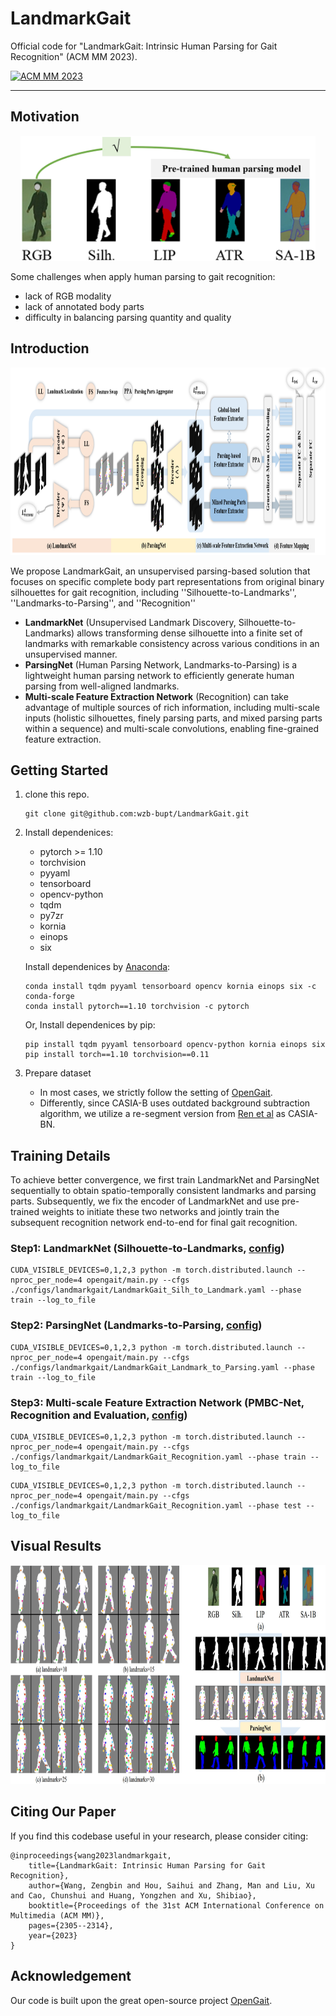 # LandmarkGait 

Official code for "LandmarkGait: Intrinsic Human Parsing for Gait Recognition" (ACM MM 2023).

<!-- Zengbin Wang, Saihui Hou, Man Zhang, Xu Liu, Chunshui Cao, Yongzhen Huang, Shibiao Xu -->

[![ACM MM 2023](https://img.shields.io/badge/Paper%20Link-blue)](https://dl.acm.org/doi/abs/10.1145/3581783.3611840)

------------------------------------------

## Motivation

<div align="center">
       <img src="asserts/motivation.png"  width = "" height = "200" alt="probe1-After" />
</div>

Some challenges when apply human parsing to gait recognition:
* lack of RGB modality
* lack of annotated body parts
* difficulty in balancing parsing quantity and quality 

## Introduction

<div align="center">
       <img src="asserts/structure.png"  width = "" height = "300" alt="probe1-After" />
</div>

<!-- We propose LandmarkGait, an accessible and alternative parsing-based solution for gait recognition. -->
We propose LandmarkGait, an unsupervised parsing-based solution that focuses on specific complete body part representations from original binary silhouettes for gait recognition, including ''Silhouette-to-Landmarks'', ''Landmarks-to-Parsing'', and ''Recognition''

* **LandmarkNet** (Unsupervised Landmark Discovery, Silhouette-to-Landmarks) allows transforming dense silhouette into a finite set of landmarks with remarkable consistency across various conditions in an unsupervised manner.
* **ParsingNet** (Human Parsing Network, Landmarks-to-Parsing) is a lightweight human parsing network to efficiently generate human parsing from well-aligned landmarks. 
* **Multi-scale Feature Extraction Network** (Recognition) can take advantage of multiple sources of rich information, including multi-scale inputs (holistic silhouettes, finely parsing parts, and mixed parsing parts within a sequence) and multi-scale convolutions, enabling fine-grained feature extraction.

## Getting Started

1. clone this repo.
    ```
    git clone git@github.com:wzb-bupt/LandmarkGait.git
    ```

2. Install dependenices:
    - pytorch >= 1.10
    - torchvision
    - pyyaml
    - tensorboard
    - opencv-python
    - tqdm
    - py7zr
    - kornia
    - einops
    - six

    Install dependenices by [Anaconda](https://conda.io/projects/conda/en/latest/user-guide/install/index.html):
    ```
    conda install tqdm pyyaml tensorboard opencv kornia einops six -c conda-forge
    conda install pytorch==1.10 torchvision -c pytorch
    ```    
    Or, Install dependenices by pip:
    ```
    pip install tqdm pyyaml tensorboard opencv-python kornia einops six
    pip install torch==1.10 torchvision==0.11
    ```

3. Prepare dataset
    - In most cases, we strictly follow the setting of [OpenGait](https://github.com/ShiqiYu/OpenGait/blob/master/docs/2.prepare_dataset.md).
    - Differently, since CASIA-B uses outdated background subtraction algorithm, we utilize a re-segment version from [Ren et al](https://arxiv.org/pdf/2207.11720) as CASIA-BN.


## Training Details

To achieve better convergence, we first train LandmarkNet and ParsingNet sequentially to obtain spatio-temporally consistent landmarks and parsing parts. Subsequently, we fix the encoder of LandmarkNet and use pre-trained weights to initiate these two networks and jointly train the subsequent recognition network end-to-end for final gait recognition.

### Step1: LandmarkNet (Silhouette-to-Landmarks, [config](configs/landmarkgait/LandmarkGait_Silh_to_Landmark.yaml))

```
CUDA_VISIBLE_DEVICES=0,1,2,3 python -m torch.distributed.launch --nproc_per_node=4 opengait/main.py --cfgs ./configs/landmarkgait/LandmarkGait_Silh_to_Landmark.yaml --phase train --log_to_file
```

### Step2: ParsingNet (Landmarks-to-Parsing, [config](configs/landmarkgait/LandmarkGait_Landmark_to_Parsing.yaml))
```
CUDA_VISIBLE_DEVICES=0,1,2,3 python -m torch.distributed.launch --nproc_per_node=4 opengait/main.py --cfgs ./configs/landmarkgait/LandmarkGait_Landmark_to_Parsing.yaml --phase train --log_to_file
```

### Step3: Multi-scale Feature Extraction Network (PMBC-Net, Recognition and Evaluation, [config](configs/landmarkgait/LandmarkGait_Recognition.yaml)) 
```
CUDA_VISIBLE_DEVICES=0,1,2,3 python -m torch.distributed.launch --nproc_per_node=4 opengait/main.py --cfgs ./configs/landmarkgait/LandmarkGait_Recognition.yaml --phase train --log_to_file
```
```
CUDA_VISIBLE_DEVICES=0,1,2,3 python -m torch.distributed.launch --nproc_per_node=4 opengait/main.py --cfgs ./configs/landmarkgait/LandmarkGait_Recognition.yaml --phase test --log_to_file
```


## Visual Results

<div align="center">
       <img src="asserts/visual.png"  width = "" height = "350" alt="probe1-After" />
</div>


## Citing Our Paper

If you find this codebase useful in your research, please consider citing:

    @inproceedings{wang2023landmarkgait,
        title={LandmarkGait: Intrinsic Human Parsing for Gait Recognition},
        author={Wang, Zengbin and Hou, Saihui and Zhang, Man and Liu, Xu and Cao, Chunshui and Huang, Yongzhen and Xu, Shibiao},
        booktitle={Proceedings of the 31st ACM International Conference on Multimedia (ACM MM)},
        pages={2305--2314},
        year={2023}
    }

## Acknowledgement

Our code is built upon the great open-source project [OpenGait](https://github.com/ShiqiYu/OpenGait).

